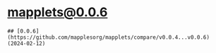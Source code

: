 # mapplets@0.0.6

    ## [0.0.6](https://github.com/mapplesorg/mapplets/compare/v0.0.4...v0.0.6) (2024-02-12)


  
